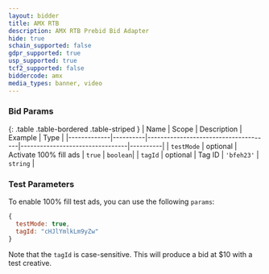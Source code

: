 ```yaml
---
layout: bidder
title: AMX RTB
description: AMX RTB Prebid Bid Adapter
hide: true
schain_supported: false
gdpr_supported: true
usp_supported: true
tcf2_supported: false
biddercode: amx
media_types: banner, video
---
```


### Bid Params

{: .table .table-bordered .table-striped }
| Name        | Scope    | Description                          | Example                         | Type     |
|-------------|----------|--------------------------------------|---------------------------------|----------|
| `testMode`  | optional | Activate 100% fill ads               | `true`                          | `boolean`|
| `tagId`     | optional | Tag ID                               | `'bfeh23'`                      | `string` |

### Test Parameters

To enable 100% fill test ads, you can use the following `params`:

```javascript
{
  testMode: true,
  tagId: "cHJlYmlkLm9yZw"
}
```

Note that the `tagId` is case-sensitive. This will produce a bid at $10 with a test creative.
